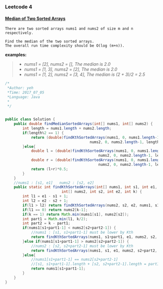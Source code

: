 

### Leetcode 4
#### [Median of Two Sorted Arrays](https://leetcode.com/problems/median-of-two-sorted-arrays)
  
    There are two sorted arrays nums1 and nums2 of size m and n respectively. 
    
    Find the median of the two sorted arrays.
    The overall run time complexity should be O(log (m+n)).

**examples:**
> * _nums1 = [2], nums2 = [], The median is 2.0_
> * _nums1 = [1, 3], nums2 = [2], The median is 2.0_
> * _nums1 = [1, 2], nums2 = [3, 4], The median is (2 + 3)/2 = 2.5_

  

``` java
/*
 *Author: yeh
 *Time: 2017_07_05
 *Language: Java
 *
 */
 

public class Solution {
    public double findMedianSortedArrays(int[] nums1, int[] nums2) {
        int length = nums1.length + nums2.length;
        if(length%2 == 1) {
            return (double)findKthSortedArrays(nums1, 0, nums1.length-1, 
                                       nums2, 0, nums2.length-1, length/2+1);
        }else{
            double l = (double)findKthSortedArrays(nums1, 0, nums1.length-1, 
                                           nums2, 0, nums2.length-1, length/2);
            double r = (double)findKthSortedArrays(nums1, 0, nums1.length-1, 
                                           nums2, 0, nums2.length-1, length/2+1);
            return (l+r)*0.5;
        }
    }
    //nums1 : [s1, e1]   nums2 : [s2, e2]
    public static int findKthSortedArrays(int[] nums1, int s1, int e1,
                          int[] nums2, int s2, int e2, int k) {
        int l1 = e1 - s1 + 1;
        int l2 = e2 - s2 + 1;
        if(l1 > l2) return findKthSortedArrays(nums2, s2, e2, nums1, s1, e1, k);
        if(l1 == 0) return nums2[k-1];
        if(k == 1) return Math.min(nums1[s1], nums2[s2]);
        int part1 = Math.min(l1, k/2);
        int part2 = k - part1;
        if(nums1[s1+part1-1] < nums2[s2+part2-1]) {
            //nums1 : [s1, s1+part1-1] must be lower by Kth
            return findKthSortedArrays(nums1, s1+part1, e1, nums2, s2, e2, k-part1);
        }else if(nums1[s1+part1-1] > nums2[s2+part2-1]) {
            //nums2 : [s2, s2+part2-1] must be lower by Kth
            return findKthSortedArrays(nums1, s1, e1, nums2, s2+part2, e2, k-part2);
        }else{
            //nums1[s1+part1-1] == nums2[s2+part2-1]
            //[s1, s1+part1-1].length + [s2, s2+part2-1].length = part1 + part2 = k
            return nums1[s1+part1-1];
        }
    }
}

```


